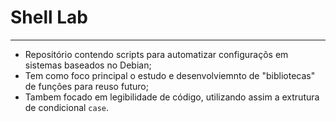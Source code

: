 # Shell Lab
---

* Repositório contendo scripts para automatizar configuraçõs em sistemas baseados no Debian;
* Tem como foco principal o estudo e desenvolviemnto de "bibliotecas" de funções para reuso futuro;
* Tambem focado em legibilidade de código, utilizando assim a extrutura de condicional ``case``.
  

